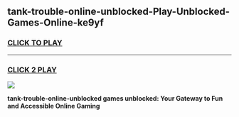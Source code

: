 
## tank-trouble-online-unblocked-Play-Unblocked-Games-Online-ke9yf
<h3>
<a href="https://premium76.site?title=tank-trouble-online-unblocked&ref=25A">CLICK TO PLAY</a></h3>
<hr>

<h3>
<a href="https://premium76.site?title=tank-trouble-online-unblocked&ref=25A">CLICK 2 PLAY</a>
  
</h3>

<a href="https://premium76.site?title=tank-trouble-online-unblocked&ref=25A"><img src="https://clearcache.store/games.png"></a>


**tank-trouble-online-unblocked games unblocked: Your Gateway to Fun and Accessible Online Gaming**
